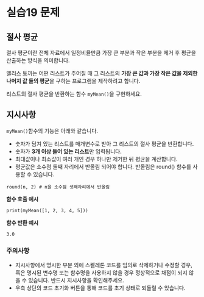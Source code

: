 # 실습19 문제
## 절사 평균
절사 평균이란 전체 자료에서 일정비율만큼 가장 큰 부분과 작은 부분을 제거 후 평균을 산출하는 방식을 의미합니다.

엘리스 토끼는 어떤 리스트가 주어질 때 그 리스트의 **가장 큰 값과 가장 작은 값을 제외한 나머지 값 들의 평균**을 구하는 프로그램을 제작하려고 합니다.

리스트의 절사 평균을 반환하는 함수 `myMean()`을 구현하세요.

## 지시사항

`myMean()`함수의 기능은 아래와 같습니다.

- 숫자가 담겨 있는 리스트를 매개변수로 받아 그 리스트의 절사 평균을 반환합니다.
- 숫자가 **3개 이상 들어 있는 리스트**만 입력됩니다.
- 최대값이나 최소값이 여러 개인 경우 하나만 제거한 뒤 평균을 계산합니다.
- 평균값은 소수점 둘째 자리에서 반올림 되어야 합니다. 반올림은 round() 함수를 사용할 수 있습니다.

```
round(n, 2) # n을 소수점 셋째자리에서 반올림
```

**함수 호출 예시**

```
print(myMean([1, 2, 3, 4, 5]))
```

**함수 반환 예시**

```
3.0
```

### 주의사항

- 지시사항에서 명시한 부분 외에 스켈레톤 코드를 임의로 삭제하거나 수정할 경우, 혹은 명시된 변수명 또는 함수명을 사용하지 않을 경우 정상적으로 채점이 되지 않을 수 있습니다. 반드시 지시사항을 확인해주세요.
- 우측 상단의 코드 초기화 버튼을 통해 코드를 초기 상태로 되돌릴 수 있습니다.